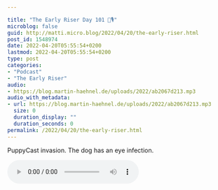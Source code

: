 ```yaml
---

title: "The Early Riser Day 101 🌅🎙"
microblog: false
guid: http://matti.micro.blog/2022/04/20/the-early-riser.html
post_id: 1548974
date: 2022-04-20T05:55:54+0200
lastmod: 2022-04-20T05:55:54+0200
type: post
categories:
- "Podcast"
- "The Early Riser"
audio:
- https://blog.martin-haehnel.de/uploads/2022/ab2067d213.mp3
audio_with_metadata:
- url: https://blog.martin-haehnel.de/uploads/2022/ab2067d213.mp3
  size: 0
  duration_display: ""
  duration_seconds: 0
permalink: /2022/04/20/the-early-riser.html
---
```

PuppyCast invasion. The dog has an eye infection.

<audio controls="controls" src="https://blog.martin-haehnel.de/uploads/2022/ab2067d213.mp3" preload="metadata" />
